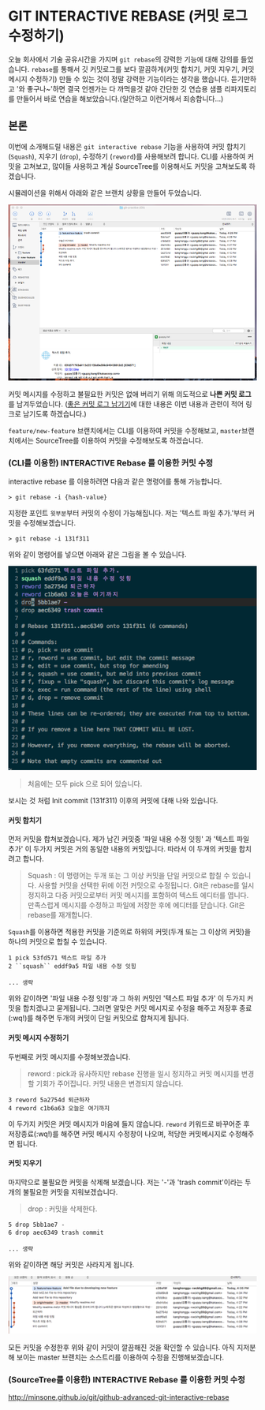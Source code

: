 
# GIT INTERACTIVE REBASE (커밋 로그 수정하기)

오늘 회사에서 기술 공유시간을 가지며 ``git rebase``의 강력한 기능에 대해 강의를 들었습니다.
``rebase``를 통해서 깃 커밋로그를 보다 깔끔하게(커밋 합치기, 커밋 지우기, 커밋 메시지 수정하기) 만들 수 있는 것이 정말 강력한 기능이라는 생각을 했습니다.
듣기만하고 '와 좋구나~'하면 결국 언젠가는 다 까먹을것 같아 간단한 깃 연습용 샘플 리파지토리를 만들어서 바로 연습을 해보았습니다.(일안하고 이런거해서 죄송합니다...)

## 본론

이번에 소개해드릴 내용은 ``git interactive rebase`` 기능을 사용하여 커밋 합치기(``Squash``), 지우기 (``drop``), 수정하기 (``reword``)를
사용해보려 합니다. CLI를 사용하여 커밋을 고쳐보고, 많이들 사용하고 계실 SourceTree를 이용해서도 커밋을 고쳐보도록 하겠습니다.

시뮬레이션을 위해서 아래와 같은 브랜치 상황을 만들어 두었습니다.

![사진](./image/git-init-flow.png)

커밋 메시지를 수정하고 불필요한 커밋은 없애 버리기 위해 의도적으로 **나쁜 커밋 로그** 를 남겨두었습니다. ([좋은 커밋 로그 남기기](https://item4.github.io/2016-11-01/How-to-Write-a-Git-Commit-Message/)에 대한 내용은 이번 내용과 관련이 적어 링크로 남기도록 하겠습니다.)

``feature/new-feature`` 브랜치에서는 CLI를 이용하여 커밋을 수정해보고, ``master``브랜치에서는 SourceTree를 이용하여 커밋을 수정해보도록 하겠습니다.

### (CLI를 이용한) INTERACTIVE Rebase 를 이용한 커밋 수정

interactive rebase 를 이용하려면 다음과 같은 명령어를 통해 가능합니다.

```cli
> git rebase -i {hash-value}
```

지정한 포인트 ``윗부분``부터 커밋의 수정이 가능해집니다. 저는 '텍스트 파일 추가.'부터 커밋을 수정해보겠습니다.

```cli
> git rebase -i 131f311
```


위와 같이 명령어를 넣으면 아래와 같은 그림을 볼 수 있습니다.

![사진](./image/git-rebase.png)
> 처음에는 모두 pick 으로 되어 있습니다.

보시는 것 처럼 Init commit (131f311) 이후의 커밋에 대해 나와 있습니다.

#### 커밋 합치기
먼저 커밋을 합쳐보겠습니다. 제가 남긴 커밋중 '파일 내용 수정 잇힝' 과 '텍스트 파일 추가' 이 두가지 커밋은 거의 동일한 내용의 커밋입니다.
따라서 이 두개의 커밋을 합치려고 합니다.

> Squash : 이 명령어는 두개 또는 그 이상 커밋을 단일 커밋으로 합칠 수 있습니다. 사용할 커밋을 선택한 뒤에 이전 커밋으로 수정됩니다.
  Git은 rebase를 일시 정지하고 다중 커밋으로부터 커밋 메시지를 포함하여 텍스트 에디터를 엽니다.
  만족스럽게 메시지를 수정하고 파일에 저장한 후에 에디터를 닫습니다. Git은 rebase를 재개합니다.

``Squash``를 이용하면 적용한 커밋을 기준의로 하위의 커밋(두개 또는 그 이상의 커밋)을 하나의 커밋으로 합칠 수 있습니다.

```cli
1 pick 53fd571 텍스트 파일 추가
2 ``squash`` eddf9a5 파일 내용 수정 잇힝

... 생략

```

위와 같이하면 '파일 내용 수정 잇힝'과 그 하위 커밋인 '텍스트 파일 추가' 이 두가지 커밋을 합치겠냐고 묻게됩니다.
그러면 알맞은 커밋 메시지로 수정을 해주고 저장후 종료 (:wq!)를 해주면 두개의 커밋이 단일 커밋으로 합쳐지게 됩니다.

#### 커밋 메시지 수정하기

두번째로 커밋 메시지를 수정해보겠습니다.

> reword : pick과 유사하지만 rebase 진행을 일시 정지하고 커밋 메시지를 변경할 기회가 주어집니다. 커밋 내용은 변경되지 않습니다.

```cli
3 reword 5a2754d 퇴근하자
4 reword c1b6a63 오늘은 여기까지
```

이 두가지 커밋은 커밋 메시지가 마음에 들지 않습니다. ``reword`` 키워드로 바꾸어준 후 저장종료(:wq!)를 해주면 커밋 메시지 수정창이 나오며,
적당한 커밋메시지로 수정해주면 됩니다.

#### 커밋 지우기

마지막으로 불필요한 커밋을 삭제해 보겠습니다. 저는 '-'과 'trash commit'이라는 두개의 불필요한 커밋을 지워보겠습니다.

> drop : 커밋을 삭제한다.

```cli
5 drop 5bb1ae7 -
6 drop aec6349 trash commit

... 생략

```

위와 같이하면 해당 커밋은 사라지게 됩니다.

![사진](./image/git-middle-flow.png)

모든 커밋을 수정한후 위와 같이 커밋이 깔끔해진 것을 확인할 수 있습니다.
아직 지저분해 보이는 master 브랜치는 소스트리를 이용하여 수정을 진행해보겠습니다.

### (SourceTree를 이용한) INTERACTIVE Rebase 를 이용한 커밋 수정


http://minsone.github.io/git/github-advanced-git-interactive-rebase
